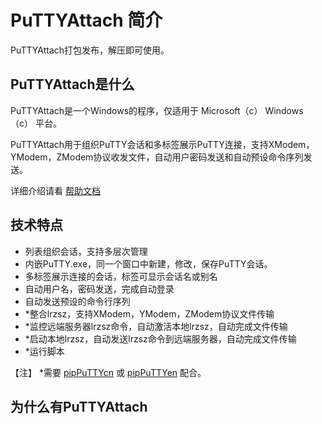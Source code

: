 # PuTTYAttach 简介

PuTTYAttach打包发布，解压即可使用。

## PuTTYAttach是什么

PuTTYAttach是一个Windows的程序，仅适用于 Microsoft（c） Windows（c） 平台。

PuTTYAttach用于组织PuTTY会话和多标签展示PuTTY连接，支持XModem，YModem，ZModem协议收发文件，自动用户密码发送和自动预设命令序列发送。

详细介绍请看 [帮助文档](/help.md)


## 技术特点

- 列表组织会话，支持多层次管理
- 内嵌PuTTY.exe，同一个窗口中新建，修改，保存PuTTY会话。
- 多标签展示连接的会话，标签可显示会话名或别名
- 自动用户名，密码发送，完成自动登录
- 自动发送预设的命令行序列
- *整合lrzsz，支持XModem，YModem，ZModem协议文件传输
- *监控远端服务器lrzsz命令，自动激活本地lrzsz，自动完成文件传输
- *启动本地lrzsz，自动发送lrzsz命令到远端服务器，自动完成文件传输
- *运行脚本

【注】 *需要 [pipPuTTYcn](https://github.com/hfcjx/pipPuTTYcn) 或 [pipPuTTYen](https://github.com/hfcjx/pipPuTTYen) 配合。

## 为什么有PuTTYAttach



